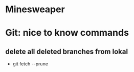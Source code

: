 # Minesweaper

# Git: nice to know commands

## delete all deleted branches from lokal
- git fetch --prune 